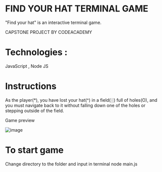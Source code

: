 # FIND YOUR HAT TERMINAL GAME

"Find your hat" is an interactive terminal game.

CAPSTONE PROJECT BY CODEACADEMY

# Technologies :
JavaScript , Node JS

# Instructions 

As the player(*), you have lost your hat(^) in a field(░) full of holes(O), and you must navigate back to it without falling down one of the holes or stepping outside of the field.


Game preview

![image](https://user-images.githubusercontent.com/87848190/163105255-bdac2e39-3a6d-4ba2-97c6-2d5e83dc2be6.png)


# To start game
Change directory to the folder and input in terminal node main.js
